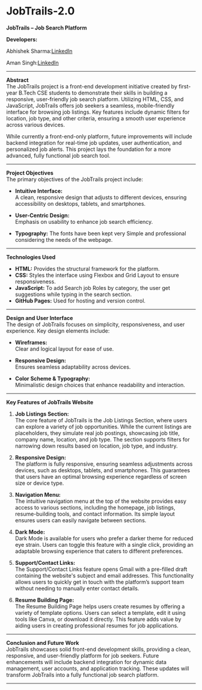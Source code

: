 # **JobTrails-2.0**

**JobTrails – Job Search Platform**

**Developers:**  

Abhishek Sharma:[LinkedIn](https://www.linkedin.com/in/abhishek-sharma-16a8071b7/)

Aman Singh:[LinkedIn](https://www.linkedin.com/in/aman-singh-96115a335/)  

---

**Abstract**  
The JobTrails project is a front-end development initiative created by first-year B.Tech CSE students to demonstrate their skills in building a responsive, user-friendly job search platform. Utilizing HTML, CSS, and JavaScript, JobTrails offers job seekers a seamless, mobile-friendly interface for browsing job listings. Key features include dynamic filters for location, job type, and other criteria, ensuring a smooth user experience across various devices.

While currently a front-end-only platform, future improvements will include backend integration for real-time job updates, user authentication, and personalized job alerts. This project lays the foundation for a more advanced, fully functional job search tool.

---

**Project Objectives**  
The primary objectives of the JobTrails project include:

- **Intuitive Interface:**  
  A clean, responsive design that adjusts to different devices, ensuring accessibility on desktops, tablets, and smartphones.

- **User-Centric Design:**  
  Emphasis on usability to enhance job search efficiency.
  
- **Typography:**
  The fonts have been kept very Simple and professional considering the needs of the webpage.

  

---

**Technologies Used**  
- **HTML:** Provides the structural framework for the platform.
- **CSS:** Styles the interface using Flexbox and Grid Layout to ensure responsiveness.
- **JavaScript:** To add Search job Roles by category, the user get suggestions while typing in the search section.
- **GitHub Pages:** Used for hosting and version control.

---

**Design and User Interface**  
The design of JobTrails focuses on simplicity, responsiveness, and user experience. Key design elements include:

- **Wireframes:**  
  Clear and logical layout for ease of use.

- **Responsive Design:**  
  Ensures seamless adaptability across devices.

- **Color Scheme & Typography:**  
  Minimalistic design choices that enhance readability and interaction.

---

**Key Features of JobTrails Website**

1. **Job Listings Section:**  
   The core feature of JobTrails is the Job Listings Section, where users can explore a variety of job opportunities. While the current listings are placeholders, they simulate real job postings, showcasing job title, company name, location, and job type. The section supports filters for narrowing down results based on location, job type, and industry.

2. **Responsive Design:**  
   The platform is fully responsive, ensuring seamless adjustments across devices, such as desktops, tablets, and smartphones. This guarantees that users have an optimal browsing experience regardless of screen size or device type.

3. **Navigation Menu:**  
   The intuitive navigation menu at the top of the website provides easy access to various sections, including the homepage, job listings, resume-building tools, and contact information. Its simple layout ensures users can easily navigate between sections.

4. **Dark Mode:**  
   Dark Mode is available for users who prefer a darker theme for reduced eye strain. Users can toggle this feature with a single click, providing an adaptable browsing experience that caters to different preferences.

5. **Support/Contact Links:**  
   The Support/Contact Links feature opens Gmail with a pre-filled draft containing the website's subject and email addresses. This functionality allows users to quickly get in touch with the platform’s support team without needing to manually enter contact details.

6. **Resume Building Page:**  
   The Resume Building Page helps users create resumes by offering a variety of template options. Users can select a template, edit it using tools like Canva, or download it directly. This feature adds value by aiding users in creating professional resumes for job applications.

---

**Conclusion and Future Work**  
JobTrails showcases solid front-end development skills, providing a clean, responsive, and user-friendly platform for job seekers. Future enhancements will include backend integration for dynamic data management, user accounts, and application tracking. These updates will transform JobTrails into a fully functional job search platform.

---

